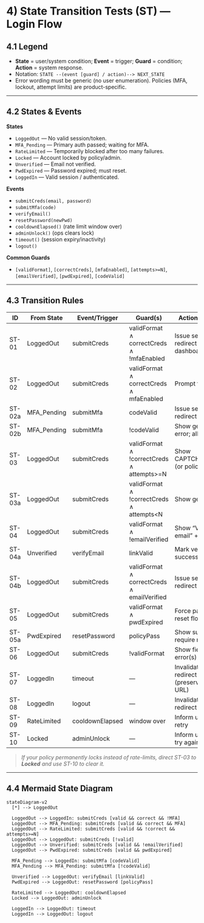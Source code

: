 # 4) State Transition Tests (ST) — Login Flow

## 4.1 Legend
- **State** = user/system condition; **Event** = trigger; **Guard** = condition; **Action** = system response.
- Notation: `STATE --(event [guard] / action)--> NEXT_STATE`
- Error wording must be generic (no user enumeration). Policies (MFA, lockout, attempt limits) are product-specific.

---

## 4.2 States & Events

**States**
- `LoggedOut` — No valid session/token.
- `MFA_Pending` — Primary auth passed; waiting for MFA.
- `RateLimited` — Temporarily blocked after too many failures.
- `Locked` — Account locked by policy/admin.
- `Unverified` — Email not verified.
- `PwdExpired` — Password expired; must reset.
- `LoggedIn` — Valid session / authenticated.

**Events**
- `submitCreds(email, password)`
- `submitMfa(code)`
- `verifyEmail()`
- `resetPassword(newPwd)`
- `cooldownElapsed()` (rate limit window over)
- `adminUnlock()` (ops clears lock)
- `timeout()` (session expiry/inactivity)
- `logout()`

**Common Guards**
- `[validFormat]`, `[correctCreds]`, `[mfaEnabled]`, `[attempts>=N]`, `[emailVerified]`, `[pwdExpired]`, `[codeValid]`

---

## 4.3 Transition Rules

| ID   | From State   | Event/Trigger         | Guard(s)                                   | Action / Message                                          | To State       |
|------|--------------|-----------------------|--------------------------------------------|-----------------------------------------------------------|----------------|
| ST-01| LoggedOut    | submitCreds           | validFormat ∧ correctCreds ∧ !mfaEnabled   | Issue session; redirect to dashboard                      | LoggedIn       |
| ST-02| LoggedOut    | submitCreds           | validFormat ∧ correctCreds ∧ mfaEnabled    | Prompt for MFA                                            | MFA_Pending    |
| ST-02a| MFA_Pending | submitMfa             | codeValid                                   | Issue session; redirect                                   | LoggedIn       |
| ST-02b| MFA_Pending | submitMfa             | !codeValid                                  | Show generic MFA error; allow retry                       | MFA_Pending    |
| ST-03| LoggedOut    | submitCreds           | validFormat ∧ !correctCreds ∧ attempts>=N  | Show CAPTCHA/cooldown (or policy lock)                    | RateLimited/*Locked* |
| ST-03a| LoggedOut   | submitCreds           | validFormat ∧ !correctCreds ∧ attempts<N   | Show generic error                                        | LoggedOut      |
| ST-04| LoggedOut    | submitCreds           | validFormat ∧ !emailVerified               | Show “Verify your email” + resend link                    | Unverified     |
| ST-04a| Unverified  | verifyEmail           | linkValid                                   | Mark verified; show success                               | LoggedOut      |
| ST-04b| LoggedOut   | submitCreds           | validFormat ∧ correctCreds ∧ emailVerified | Issue session; redirect                                   | LoggedIn       |
| ST-05| LoggedOut    | submitCreds           | validFormat ∧ pwdExpired                   | Force password reset flow                                 | PwdExpired     |
| ST-05a| PwdExpired  | resetPassword         | policyPass                                  | Show success; require re-login                            | LoggedOut      |
| ST-06| LoggedOut    | submitCreds           | !validFormat                                | Show field validation error(s)                            | LoggedOut      |
| ST-07| LoggedIn     | timeout               | —                                          | Invalidate session; redirect to login (preserve return URL)| LoggedOut     |
| ST-08| LoggedIn     | logout                | —                                          | Invalidate session; redirect to login                     | LoggedOut      |
| ST-09| RateLimited  | cooldownElapsed       | window over                                 | Inform user; allow retry                                  | LoggedOut      |
| ST-10| Locked       | adminUnlock           | —                                          | Inform user they can try again                            | LoggedOut      |

> *If your policy permanently locks instead of rate-limits, direct ST-03 to **Locked** and use ST-10 to clear it.*

---

## 4.4 Mermaid State Diagram

```mermaid
stateDiagram-v2
  [*] --> LoggedOut

  LoggedOut --> LoggedIn: submitCreds [valid && correct && !MFA]
  LoggedOut --> MFA_Pending: submitCreds [valid && correct && MFA]
  LoggedOut --> RateLimited: submitCreds [valid && !correct && attempts>=N]
  LoggedOut --> LoggedOut: submitCreds [!valid]
  LoggedOut --> Unverified: submitCreds [valid && !emailVerified]
  LoggedOut --> PwdExpired: submitCreds [valid && pwdExpired]

  MFA_Pending --> LoggedIn: submitMfa [codeValid]
  MFA_Pending --> MFA_Pending: submitMfa [!codeValid]

  Unverified --> LoggedOut: verifyEmail [linkValid]
  PwdExpired --> LoggedOut: resetPassword [policyPass]

  RateLimited --> LoggedOut: cooldownElapsed
  Locked --> LoggedOut: adminUnlock

  LoggedIn --> LoggedOut: timeout
  LoggedIn --> LoggedOut: logout